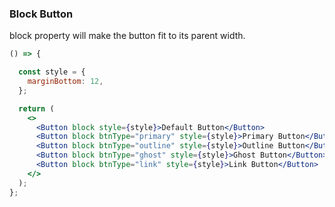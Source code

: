 <demo>

### Block Button

block property will make the button fit to its parent width.

```jsx live
() => {

  const style = {
    marginBottom: 12,
  };

  return (
    <>
      <Button block style={style}>Default Button</Button>
      <Button block btnType="primary" style={style}>Primary Button</Button>
      <Button block btnType="outline" style={style}>Outline Button</Button>
      <Button block btnType="ghost" style={style}>Ghost Button</Button>
      <Button block btnType="link" style={style}>Link Button</Button>
    </>
  );
};
```

</demo>

